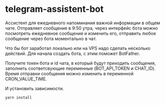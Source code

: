 # telegram-assistent-bot

Ассистент для ежедневного напоминания важной информации в общем чате. Отправляет сообщение в 9:50 утра, через интерфейс бота можно посмотреть ежедневное сообщение и изменить его, отправить любое сообщение через бота моментально в чат.

Что бы бот заработал локально или на VPS надо сделать несколько действий. Для начала создать бота, с этим поможет BotFather.

Получите токен бота и id чата, в который будут приходить сообщения, заполнить соответсвующие переменные (BOT_API_TOKEN и CHAT_ID). Время отправки сообщения можно изменить в переменной CRON_VALUE_TIME.

И установить зависимости.

`yarn install`
